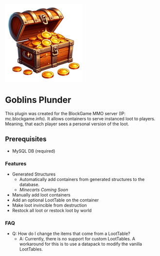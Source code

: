 ![Image Missing](assets/Chest.png)
# Goblins Plunder
This plugin was created for the BlockGame MMO server (IP: mc.blockgame.info). 
It allows containers to serve instanced loot to players. Meaning, that each player sees a personal version of the loot.

## Prerequisites
- MySQL DB (required)
### Features
- Generated Structures
  - Automatically add containers from generated structures to the database.
  - *Minecarts Coming Soon*
- Manually add loot containers
- Add an optional LootTable on the container
- Make loot invincible from destruction
- Restock all loot or restock loot by world

### FAQ
- Q: How do I change the items that come from a LootTable?
  - A: Currently, there is no support for custom LootTables. A workaround for this is to use a datapack to modify the vanilla LootTables.

 
